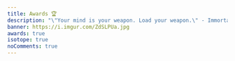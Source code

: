 ```yaml
---
title: Awards 🏆️
description: "\"Your mind is your weapon. Load your weapon.\" - Immortal Technique"
banner: https://i.imgur.com/ZdSLPUa.jpg
awards: true
isotope: true
noComments: true
---
```

